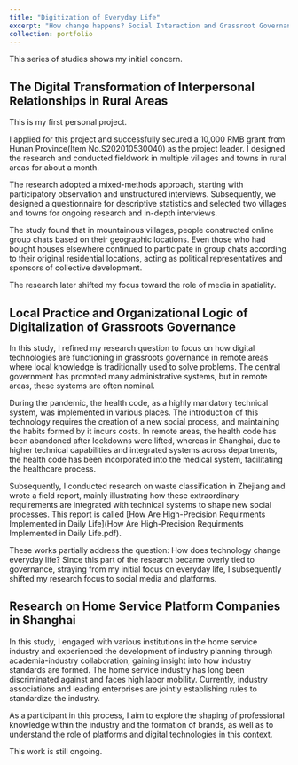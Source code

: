 ```yaml
---
title: "Digitization of Everyday Life"
excerpt: "How change happens? Social Interaction and Grassroot Governance"
collection: portfolio
---
```


This series of studies shows my initial concern.

## The Digital Transformation of Interpersonal Relationships in Rural Areas

This is my first personal project. 

I applied for this project and successfully secured a 10,000 RMB grant from Hunan Province(Item No.S202010530040) as the project leader. I designed the research and conducted fieldwork in multiple villages and towns in rural areas for about a month.

The research adopted a mixed-methods approach, starting with participatory observation and unstructured interviews. Subsequently, we designed a questionnaire for descriptive statistics and selected two villages and towns for ongoing research and in-depth interviews.

The study found that in mountainous villages, people constructed online group chats based on their geographic locations. Even those who had bought houses elsewhere continued to participate in group chats according to their original residential locations, acting as political representatives and sponsors of collective development.

The research later shifted my focus toward the role of media in spatiality.

## Local Practice and Organizational Logic of Digitalization of Grassroots Governance

In this study, I refined my research question to focus on how digital technologies are functioning in grassroots governance in remote areas where local knowledge is traditionally used to solve problems. The central government has promoted many administrative systems, but in remote areas, these systems are often nominal. 

During the pandemic, the health code, as a highly mandatory technical system, was implemented in various places. The introduction of this technology requires the creation of a new social process, and maintaining the habits formed by it incurs costs. In remote areas, the health code has been abandoned after lockdowns were lifted, whereas in Shanghai, due to higher technical capabilities and integrated systems across departments, the health code has been incorporated into the medical system, facilitating the healthcare process.

Subsequently, I conducted research on waste classification in Zhejiang and wrote a field report, mainly illustrating how these extraordinary requirements are integrated with technical systems to shape new social processes. This report is called [How Are High-Precision Requirments Implemented in Daily Life](How Are High-Precision Requirments Implemented in Daily Life.pdf).

These works partially address the question: How does technology change everyday life? Since this part of the research became overly tied to governance, straying from my initial focus on everyday life, I subsequently shifted my research focus to social media and platforms.


## Research on Home Service Platform Companies in Shanghai

In this study, I engaged with various institutions in the home service industry and experienced the development of industry planning through academia-industry collaboration, gaining insight into how industry standards are formed. The home service industry has long been discriminated against and faces high labor mobility. Currently, industry associations and leading enterprises are jointly establishing rules to standardize the industry.

As a participant in this process, I aim to explore the shaping of professional knowledge within the industry and the formation of brands, as well as to understand the role of platforms and digital technologies in this context.

This work is still ongoing.


